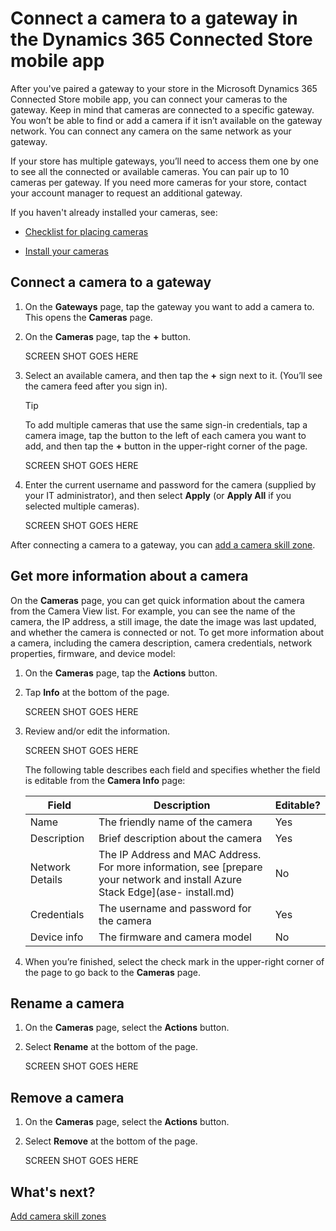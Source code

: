 

# Connect a camera to a gateway in the Dynamics 365 Connected Store mobile app

After you've paired a gateway to your store in the Microsoft Dynamics 365 Connected Store mobile app, you can connect your cameras to the gateway. Keep in mind that cameras are connected to a specific gateway. You won’t be able to find or add a camera if it isn’t available on the gateway network. You can connect any camera on the same network as your gateway.

If your store has multiple gateways, you’ll need to access them one by one to see all the connected or available cameras. You can pair up to 10 cameras per gateway. If you need more cameras for your store, contact your account manager to request an additional gateway.

If you haven't already installed your cameras, see: 

- [Checklist for placing cameras](camera-placement-checklist.md)

- [Install your cameras](install-cameras.md)

## Connect a camera to a gateway

1. On the **Gateways** page, tap the gateway you want to add a camera to. This opens the **Cameras** page.   

2. On the **Cameras** page, tap the **+** button. 

    SCREEN SHOT GOES HERE
 
3. Select an available camera, and then tap the **+** sign  next to it. (You’ll see the camera feed after you sign in).

   > [!TIP]
   > To add multiple cameras that use the same sign-in credentials, tap a camera image, tap the button to the left of each camera you want to add, and then tap the **+** button in the upper-right corner of the page.
    
    SCREEN SHOT GOES HERE
 
4.	Enter the current username and password for the camera (supplied by your IT administrator), and then select **Apply** (or **Apply All** if you selected multiple cameras).
 
    SCREEN SHOT GOES HERE
    
After connecting a camera to a gateway, you can [add a camera skill zone](mobile-app-add-camera-skill-zones.md).

## Get more information about a camera

On the **Cameras** page, you can get quick information about the camera from the Camera View list. For example, you can see the name of the camera, the IP address, a still image, the date the image was last updated, and whether the camera is connected or not. To get more information about a camera, including the camera description, camera credentials, network properties, firmware, and device model:

1. On the **Cameras** page, tap the **Actions** button.

2. Tap **Info** at the bottom of the page.

    SCREEN SHOT GOES HERE
 
3. Review and/or edit the information.

    SCREEN SHOT GOES HERE
 
    The following table describes each field and specifies whether the field is editable from the **Camera Info** page:

    |Field|Description|Editable?|
    |-------------------|----------------------------------------------------|------|
    |Name|The friendly name of the camera|Yes|
    |Description|Brief description about the camera|Yes|
    |Network Details|The IP Address and MAC Address. For more information, see [prepare your network and install Azure Stack Edge](ase-  install.md)|No|
    |Credentials|The username and password for the camera|Yes|
    |Device info|The firmware and camera model|No|

4.	When you’re finished, select the check mark in the upper-right corner of the page to go back to the **Cameras** page.

## Rename a camera

1. On the **Cameras** page, select the **Actions** button.

2. Select **Rename** at the bottom of the page.

    SCREEN SHOT GOES HERE

## Remove a camera

1. On the **Cameras** page, select the **Actions** button.

2. Select **Remove** at the bottom of the page.

    SCREEN SHOT GOES HERE
 
## What's next?

[Add camera skill zones](mobile-app-add-camera-skill-zones.md)

